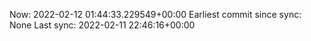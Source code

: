 Now: 2022-02-12 01:44:33.229549+00:00 Earliest commit since sync: None Last sync: 2022-02-11 22:46:16+00:00
